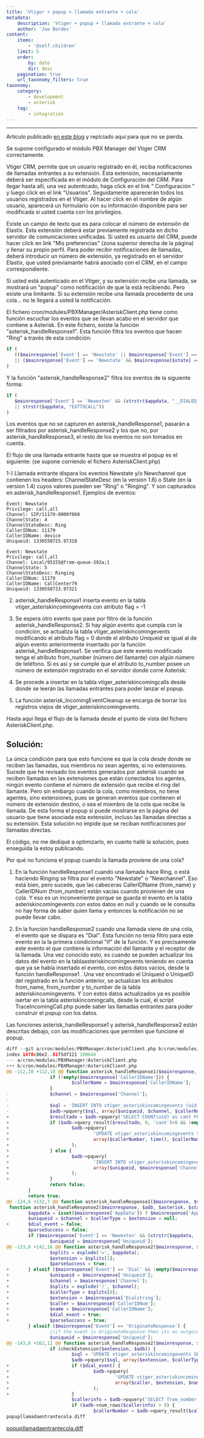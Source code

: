 ```yaml
---
title: 'Vtiger + popup + llamada entrante + cola'
metadata:
    description: 'Vtiger + popup + llamada entrante + cola'
    author: 'Joe Bordes'
content:
    items:
        - '@self.children'
    limit: 5
    order:
        by: date
        dir: desc
    pagination: true
    url_taxonomy_filters: true
taxonomy:
    category:
        - development
        - asterisk
    tag:
        - integration
---
```

---
Artículo publicado [en este blog](http://robert-sp-86.blogspot.com/2012/03/vtiger-popup-llamada-entrante-cola.html) y replciado aquí para que no se pierda.

Se supone configurado el módulo PBX Manager del Vtiger CRM correctamente.

Vtiger CRM, permite que un usuario registrado en él, reciba notificaciones de llamadas entrantes a su extensión. Esta extensión, necesariamente deberá ser especificada en el módulo de Configuración del CRM. Para llegar hasta allí, una vez autenticado, haga click en el link " Configuración " y luego click en el link "Usuarios". Seguidamente aparecerán todos los usuarios registrados en el Vtiger. Al hacer click en el nombre de algún usuario, aparecerá un formulario con su información disponible para ser modificada si usted cuenta con los privilegios.

Existe un campo de texto que es para colocar el número de extensión de Elastix. Esta extensión deberá estar previamente registrada en dicho servidor de comunicaciones unificadas. Si usted es usuario del CRM, puede hacer click en link "Mis preferencias" (zona superior derecha de la página) y llenar su propio perfil. Para poder recibir notificaciones de llamadas, deberá introducir un número de extensión, ya registrado en el servidor Elastix, que usted previamante habrá asociado con el CRM, en el campo correspondiente.

Si usted está autenticado en el Vtiger, y su extensión recibe una llamada, se mostrará un "popup" como notificación de que la está recibiendo. Pero existe una limitante. Si su extensión recibe una llamada procedente de una cola… no le llegará a usted la notificación.

El fichero cron/modules/PBXManager/AsteriskClient.php tiene como función escuchar los eventos que se llevan acabo en el servidor que contiene a Asterisk. En este fichero, existe la función "asterisk_handleResponse1". Esta función filtra los eventos que hacen "Ring" a través de esta condición:

```php
if (
   (($mainresponse['Event'] == 'Newstate' || $mainresponse['Event'] == 'Newchannel') && ($mainresponse[$state] == 'Ring') 
   || ($mainresponse['Event'] == 'Newstate' && $mainresponse[$state] == 'Ringing'))
)
```

Y la función "asterisk_handleResponse2" filtra los eventos de la siguiente forma:

```php
if (
   $mainresponse['Event'] == 'Newexten' && (strstr($appdata, "__DIALED_NUMBER")
   || strstr($appdata, "EXTTOCALL"))
)
```

Los eventos que no se capturen en asterisk_handleResponse1, pasarán a ser filtrados por asterisk_handleResponse2 y los que no, por asterisk_handleResponse3, el resto de los eventos no son tomados en cuenta.

El flujo de una llamada entrante hasta que se muestra el popup es el siguiente: (se supone corriendo el fichero AsteriskClient.php)

1-) Llamada entrante dispara los eventos Newstate y/o Newchannel que contienen los headers: ChannelStateDesc (en la version 1.6) o State (en la version 1.4) cuyos valores pueden ser "Ring" o "Ringing". Y son capturados en asterisk_handleResponse1. Ejemplos de eventos:

```
Event: Newstate
Privilege: call,all
Channel: SIP/11179-0000f060
ChannelState: 4
ChannelStateDesc: Ring
CallerIDNum: 11179
CallerIDName: device
Uniqueid: 1330550725.97318

Event: Newstate
Privilege: call,all
Channel: Local/95155@from-queue-392a;1
ChannelState: 5
ChannelStateDesc: Ringing
CallerIDNum: 11179
CallerIDName: CallCenter79
Uniqueid: 1330550733.97321
```

2) asterisk_handleResponse1 inserta evento en la tabla vtiger_asteriskincomingevents con atributo flag = -1

3) Se espera otro evento que pase por filtro de la función asterisk_handleResponse2. Si hay algún evento que cumpla con la condición, se actualiza la tabla vtiger_asteriskincomingevents modificando el atributo flag = 0 donde el atributo Uniqueid se igual al de algún evento anteriormente insertado por la función asterisk_handleResponse1. Se verifica que este evento modificado tenga el atributo from_number (número del llamante) con algún número de teléfono. Si es así y se cumple que el atributo to_number posee un número de extensión registrado en el servidor donde corre Asterisk:

4) Se procede a insertar en la tabla vtiger_asteriskincomingcalls desde donde se leerán las llamadas entrantes para poder lanzar el popup.

5) La función asterisk_IncomingEventCleanup se encarga de borrar los registros viejos de vtiger_asteriskincomingevents.

Hasta aqui llega el flujo de la llamada desde el punto de vista del fichero AsteriskClient.php.

## Solución:
La única condición para que esto funcione es que la cola desde donde se reciben las llamadas, sus miembros no sean agentes, si no extensiones. Sucede que he revisado los eventos generados por asterisk cuando se reciben llamadas en las extensiones que están conectados los agentes, ningún evento contiene el número de extensión que recibe el ring del llamante. Pero sin embargo cuando la cola, como miembros, no tiene agentes, sino extensiones, pues se generan eventos que contienen el número de extensión destino, o sea el miembro de la cola que recibe la llamada. De esta forma el popup sí puede mostrarse en la página del usuario que tiene asociada esta extensión, incluso las llamadas directas a su extensión. Esta solución no impide que se reciban notificaciones por llamadas directas.

El código, no me dediqué a optimizarlo, en cuanto hallé la solución, pues enseguida la estoy publicando.

Por qué no funciona el popup cuando la llamada proviene de una cola?

1) En la función handleResponse1 cuando una llamada hace Ring, o está haciendo Ringing se filtra por el evento "Newstate" o "Newchannel". Eso está bien, pero sucede, que las cabeceras CallerIDName (from_name) y CallerIDNum (from_number) están vacías cuando provienen de una cola. Y eso es un inconveniente porque se guarda el evento en la tabla asteriskincomingevents con estos datos en null y cuando se le consulta no hay forma de saber quien llama y entonces la notificación no se puede llevar cabo.

2) En la función handleResponse2 cuando una llamada viene de una cola, el evento que se dispara es "Dial". Esta función no tenía filtro para este evento en la la primera condicional "if" de la función. Y es precisamente este evento el que contiene la información del llamante y el receptor de la llamada. Una vez conocido esto, es cuando se pueden actualizar los datos del evento en la tablaasteriskincomingevents teniendo en cuenta que ya se había insertado el evento, con estos datos vacíos, desde la función handleResponse1 . Una vez encontrado el Uniqueid o UniqueID del registrado en la función anterior, se actualizan los atributos from_name, from_number y to_number de la tabla asteriskincomingevents. Y con estos datos actualizados ya es posible isertar en la tabla asteriskincomingcalls, desde la cual, el script TraceIncomingCall.php puede saber las llamadas entrantes para poder construir el popup con los datos.

Las funciones asterisk_handleResponse1 y asterisk_handleResponse2 están descritas debajo, con las modificaciones que permiten que funcione el popup.

```php
diff --git a/cron/modules/PBXManager/AsteriskClient.php b/cron/modules/PBXManager/AsteriskClient.php
index 1478c86e2..81f5df121 100644
--- a/cron/modules/PBXManager/AsteriskClient.php
+++ b/cron/modules/PBXManager/AsteriskClient.php
@@ -112,10 +112,18 @@ function asterisk_handleResponse1($mainresponse, $state, $adb) {
                if (!empty($mainresponse['CallerIDName'])) {
                        $callerName = $mainresponse['CallerIDName'];
                }
-               $channel = $mainresponse['Channel'];
-
-               $sql = 'INSERT INTO vtiger_asteriskincomingevents (uid, channel, from_number, from_name, timer, flag) VALUES(?,?,?,?,?,?)';
-               $adb->pquery($sql, array($uniqueid, $channel, $callerNumber, $callerName, time(), -1));
+               $resultado = $adb->pquery('SELECT COUNT(uid) as cant FROM vtiger_asteriskincomingevents WHERE flag=-1 and uid=?', array($uniqueid));
+               if ($adb->query_result($resultado, 0, 'cant')>0 && !empty($callerNumber)) {
+                       $adb->pquery(
+                               'UPDATE vtiger_asteriskincomingevents SET from_number=?, timer=?, from_name=? WHERE uid=?',
+                               array($callerNumber, time(), $callerName, $uniqueid)
+                       );
+               } else {
+                       $adb->pquery(
+                               'INSERT INTO vtiger_asteriskincomingevents (uid, channel, from_number, from_name, timer, flag) VALUES(?,?,?,?,?,?)',
+                               array($uniqueid, $mainresponse['Channel'], $callerNumber, $callerName, time(), -1)
+                       );
+               }
                return false;
        }
        return true;
@@ -124,6 +132,7 @@ function asterisk_handleResponse1($mainresponse, $state, $adb) {
 function asterisk_handleResponse2($mainresponse, $adb, $asterisk, $state) {
        $appdata = isset($mainresponse['AppData']) ? $mainresponse['AppData'] : '';
        $uniqueid = $channel = $callerType = $extension = null;
+       $dial_event = false;
        $parseSuccess = false;
        if ($mainresponse['Event'] == 'Newexten' && (strstr($appdata, '__DIALED_NUMBER') || strstr($appdata, 'EXTTOCALL'))) {
                $uniqueid = $mainresponse['Uniqueid'];
@@ -133,6 +142,16 @@ function asterisk_handleResponse2($mainresponse, $adb, $asterisk, $state) {
                $splits = explode('=', $appdata);
                $extension = $splits[1];
                $parseSuccess = true;
+       } elseif ($mainresponse['Event'] == 'Dial' && !empty($mainresponse['SubEvent']) && $mainresponse['SubEvent'] == 'Begin') {
+               $uniqueid = $mainresponse['Uniqueid'];
+               $channel = $mainresponse['Channel'];
+               $splits = explode('/', $channel);
+               $callerType = $splits[0];
+               $extension = $mainresponse['Dialstring'];
+               $caller = $mainresponse['CallerIDNum'];
+               $name = $mainresponse['CallerIDName'];
+               $dial_event = true;
+               $parseSuccess = true;
        } elseif ($mainresponse['Event'] == 'OriginateResponse') {
                //if the event is OriginateResponse then its an outgoing call and set the flag to 1, so that AsteriskClient does not pick up as incoming call
                $uniqueid = $mainresponse['Uniqueid'];
@@ -143,6 +162,12 @@ function asterisk_handleResponse2($mainresponse, $adb, $asterisk, $state) {
                if (checkExtension($extension, $adb)) {
                        $sql = 'UPDATE vtiger_asteriskincomingevents SET to_number=?, callertype=?, timer=?, flag=? WHERE uid=?';
                        $adb->pquery($sql, array($extension, $callerType, time(), 0, $uniqueid));
+                       if ($dial_event) {
+                               $adb->pquery(
+                                       'UPDATE vtiger_asteriskincomingevents SET from_number=?, to_number=?, from_name=?, callertype=?, timer=?, flag=? WHERE uid=?',
+                                       array($caller, $extension, $name,$callerType, time(), 0, $uniqueid)
+                               );
+                       }
                        $callerinfo = $adb->pquery('SELECT from_number,from_name FROM vtiger_asteriskincomingevents WHERE uid = ?', array($uniqueid));
                        if ($adb->num_rows($callerinfo) > 0) {
                                $callerNumber = $adb->query_result($callerinfo, 0, 'from_number');
popupllamadaentrantecola.diff
```

[popupllamadaentrantecola.diff](https://discussions.corebos.org/documentation/lib/exe/fetch.php?media=en:devel:corebospbx:popupllamadaentrantecola.diff)